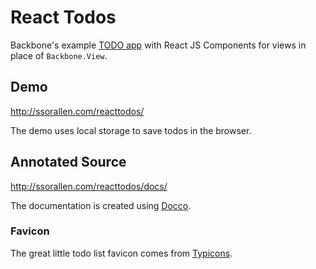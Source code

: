 # React Todos

Backbone's example [TODO app](http://backbonejs.org/docs/todos.html) with React JS Components for views in place of `Backbone.View`.

## Demo

http://ssorallen.com/reacttodos/

The demo uses local storage to save todos in the browser.

## Annotated Source

http://ssorallen.com/reacttodos/docs/

The documentation is created using [Docco](http://jashkenas.github.io/docco/).

### Favicon

The great little todo list favicon comes from [Typicons](http://typicons.com/).
